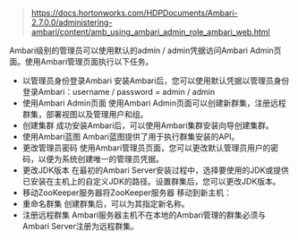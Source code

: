 > https://docs.hortonworks.com/HDPDocuments/Ambari-2.7.0.0/administering-ambari/content/amb_using_ambari_admin_role_ambari_web.html

Ambari级别的管理员可以使用默认的admin / admin凭据访问Ambari Admin页面。使用Ambari管理页面执行以下任务。

- 以管理员身份登录Ambari
安装Ambari后，您可以使用默认凭据以管理员身份登录Ambari：username / password = admin / admin
- 使用Ambari Admin页面
使用Ambari Admin页面可以创建新群集，注册远程群集，部署视图以及管理用户和组。
- 创建集群
成功安装Ambari后，可以使用Ambari集群安装向导创建集群。
- 使用Ambari蓝图
Ambari蓝图提供了用于执行群集安装的API。
- 更改管理员密码
使用Ambari管理员页面，您可以更改默认管理员用户的密码，以便为系统创建唯一的管理员凭据。
- 更改JDK版本
在最初的Ambari Server安装过程中，选择要使用的JDK或提供已安装在主机上的自定义JDK的路径。设置群集后，您可以更改JDK版本。
- 移动ZooKeeper服务器将ZooKeeper服务器
移动到新主机：
- 重命名群集
创建群集后，可以为其指定新名称。
- 注册远程群集
Ambari服务器主机不在本地的Ambari管理的群集必须与Ambari Server注册为远程群集。
